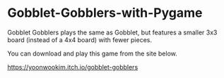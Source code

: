 # Gobblet-Gobblers-with-Pygame
Gobblet Gobblers plays the same as Gobblet, but features a smaller 3x3 board (instead of a 4x4 board) with fewer pieces.

You can download and play this game from the site below.

https://yoonwookim.itch.io/gobblet-gobblers